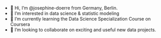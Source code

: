 - 👋 Hi, I’m @josephine-doerre from Germany, Berlin.
- 👀 I’m interested in data science & statistic modeling
- 🌱 I’m currently learning the Data Science Specialization Course on Coursera
- 💞️ I’m looking to collaborate on exciting and useful new data projects.

<!---
josephine-doerre/josephine-doerre is a ✨ special ✨ repository because its `README.md` (this file) appears on your GitHub profile.
You can click the Preview link to take a look at your changes.
--->
